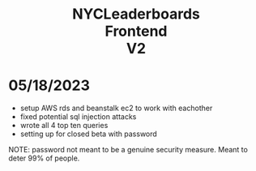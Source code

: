 <h1 align=center>NYCLeaderboards <br /> Frontend <br /> V2</h1>
<h1>05/18/2023</h1>
<ul>
  <li>setup AWS rds and beanstalk ec2 to work with eachother</li>
  <li>fixed potential sql injection attacks</li>
  <li>wrote all 4 top ten queries</li>
  <li>setting up for closed beta with password</li>
</ul>

NOTE: password not meant to be a genuine security measure. Meant to deter 99% of people.

  
